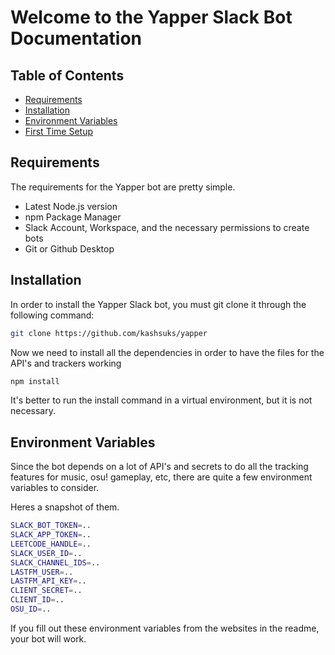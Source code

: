 # Welcome to the Yapper Slack Bot Documentation

## Table of Contents

- [Requirements](#requirements)
- [Installation](#installation)
- [Environment Variables](#environment-variables)
- [First Time Setup](#first-time-setup)

## Requirements

The requirements for the Yapper bot are pretty simple.

- Latest Node.js version
- npm Package Manager
- Slack Account, Workspace, and the necessary permissions to create bots
- Git or Github Desktop

## Installation

In order to install the Yapper Slack bot, you must git clone it through the following command:

```bash
git clone https://github.com/kashsuks/yapper
```

Now we need to install all the dependencies in order to have the files for the API's and trackers working

```bash
npm install
```

It's better to run the install command in a virtual environment, but it is not necessary.

## Environment Variables

Since the bot depends on a lot of API's and secrets to do all the tracking features for music, osu! gameplay, etc, there are quite a few environment variables to consider.

Heres a snapshot of them.

```bash
SLACK_BOT_TOKEN=..
SLACK_APP_TOKEN=..
LEETCODE_HANDLE=..
SLACK_USER_ID=..
SLACK_CHANNEL_IDS=..
LASTFM_USER=..
LASTFM_API_KEY=..
CLIENT_SECRET=..
CLIENT_ID=..
OSU_ID=..
```

If you fill out these environment variables from the websites in the readme, your bot will work.